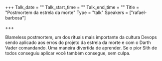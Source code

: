 +++
Talk_date = ""
Talk_start_time = ""
Talk_end_time = ""
Title = "Postmortem da estrela da morte"
Type = "talk"
Speakers = ["rafael-barbosa"]

+++

Blameless postmortem, um dos rituais mais importante da cultura Devops sendo aplicado aos erros do projeto da estrela da morte e com o Darth Vader comandando. Uma maneira divertida de aprender. Se o pior Sith de todos conseguiu aplicar você também consegue, sem culpa.